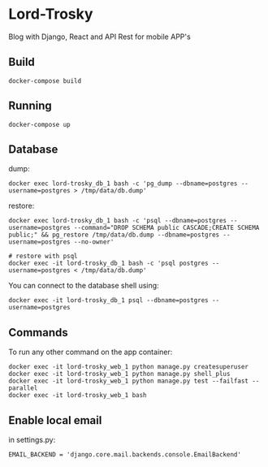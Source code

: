 # Lord-Trosky
Blog with Django, React and API Rest for mobile APP's


## Build

    docker-compose build

## Running

    docker-compose up
    
## Database

dump:

    docker exec lord-trosky_db_1 bash -c 'pg_dump --dbname=postgres --username=postgres > /tmp/data/db.dump'

restore:

    docker exec lord-trosky_db_1 bash -c 'psql --dbname=postgres --username=postgres --command="DROP SCHEMA public CASCADE;CREATE SCHEMA public;" && pg_restore /tmp/data/db.dump --dbname=postgres --username=postgres --no-owner'
    
    # restore with psql
    docker exec -it lord-trosky_db_1 bash -c 'psql postgres --username=postgres < /tmp/data/db.dump'

You can connect to the database shell using:

    docker exec -it lord-trosky_db_1 psql --dbname=postgres --username=postgres

## Commands


To run any other command on the app container:

    docker exec -it lord-trosky_web_1 python manage.py createsuperuser
    docker exec -it lord-trosky_web_1 python manage.py shell_plus
    docker exec -it lord-trosky_web_1 python manage.py test --failfast --parallel
    docker exec -it lord-trosky_web_1 bash


## Enable local email

in settings.py:

    EMAIL_BACKEND = 'django.core.mail.backends.console.EmailBackend'
